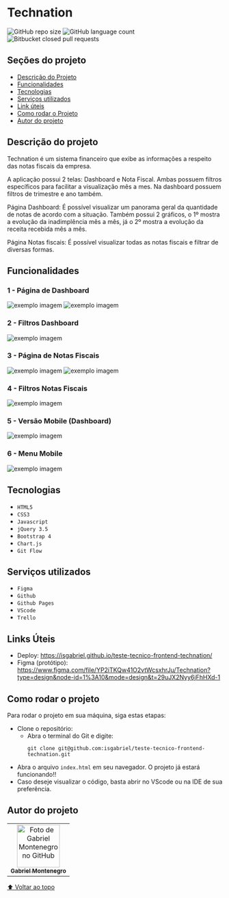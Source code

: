 # Technation

![GitHub repo size](https://img.shields.io/github/repo-size/isgabriel/teste-tecnico-frontend-technation?style=for-the-badge)
![GitHub language count](https://img.shields.io/github/languages/count/isgabriel/teste-tecnico-frontend-technation?style=for-the-badge)
![Bitbucket closed pull requests](https://img.shields.io/github/issues-pr-closed/isgabriel/teste-tecnico-frontend-technation?style=for-the-badge)

## Seções do projeto

-   [Descrição do Projeto](#descrição-do-projeto)
-   [Funcionalidades](#funcionalidades)
-   [Tecnologias](#tecnologias)
-   [Serviços utilizados](#serviços-utilizados)
-   [Link úteis](#links-úteis)
-   [Como rodar o Projeto](#como-rodar-o-projeto)
-   [Autor do projeto](#autor-do-projeto)

## Descrição do projeto

<p>Technation é um sistema financeiro que exibe as informações a respeito das notas fiscais da empresa.</p>
<p>A aplicação possui 2 telas: Dashboard e Nota Fiscal. Ambas possuem filtros específicos para facilitar a visualização mês a mes. Na dashboard possuem filtros de trimestre e ano também.</p>
<p>Página Dashboard: É possível visualizar um panorama geral da quantidade de notas de acordo com a situação. Também possui 2 gráficos, o 1º mostra a evolução da inadimplência mês a mês, já o 2º mostra a evolução da receita recebida mês a mês.</p>
<p>Página Notas fiscais: É possível visualizar todas as notas fiscais e filtrar de diversas formas.</p>

## Funcionalidades

### 1 - Página de Dashboard

<img src="./src/assets/readme/dashboard-1.png" alt="exemplo imagem">
<img src="./src/assets/readme/dashboard-2.png" alt="exemplo imagem">

### 2 - Filtros Dashboard

<img src="./src/assets/readme/dashboard-filtros.png" alt="exemplo imagem">

### 3 - Página de Notas Fiscais

<img src="./src/assets/readme/notas-fiscais-1.png" alt="exemplo imagem">
<img src="./src/assets/readme/notas-fiscais-2.png" alt="exemplo imagem">

### 4 - Filtros Notas Fiscais

<img src="./src/assets/readme/notas-fiscais-filtros.png" alt="exemplo imagem">

### 5 - Versão Mobile (Dashboard)

<img src="./src/assets/readme/dashboard-mobile.png" alt="exemplo imagem">

### 6 - Menu Mobile

<img src="./src/assets/readme/menu-mobile.png" alt="exemplo imagem">

## Tecnologias

-   `HTML5`
-   `CSS3`
-   `Javascript`
-   `jQuery 3.5`
-   `Bootstrap 4`
-   `Chart.js`
-   `Git Flow`

## Serviços utilizados

-   `Figma`
-   `Github`
-   `Github Pages`
-   `VScode`
-   `Trello`

## Links Úteis

-   Deploy: https://isgabriel.github.io/teste-tecnico-frontend-technation/
-   Figma (protótipo): https://www.figma.com/file/YP2iTKQw41O2vtWcsxhrJu/Technation?type=design&node-id=1%3A10&mode=design&t=29uJX2Nyy6jFhHXd-1

## Como rodar o projeto

Para rodar o projeto em sua máquina, siga estas etapas:

-   Clone o repositório:
    -   Abra o terminal do Git e digite:
        ```
        git clone git@github.com:isgabriel/teste-tecnico-frontend-technation.git
        ```
-   Abra o arquivo `index.html` em seu navegador. O projeto já estará funcionando!!
-   Caso deseje visualizar o código, basta abrir no VScode ou na IDE de sua preferência.

## Autor do projeto

<table>
  <tr>
    <td align="center">
      <a href="http://github.com/isgabriel">
        <img src="https://avatars.githubusercontent.com/u/100328347?v=4" width="100px;" alt="Foto de Gabriel Montenegro no GitHub"/><br>
        <sub>
          <b>Gabriel Montenegro</b>
        </sub>
      </a>
    </td>
  </tr>
</table>

[⬆ Voltar ao topo](#technation)<br>
